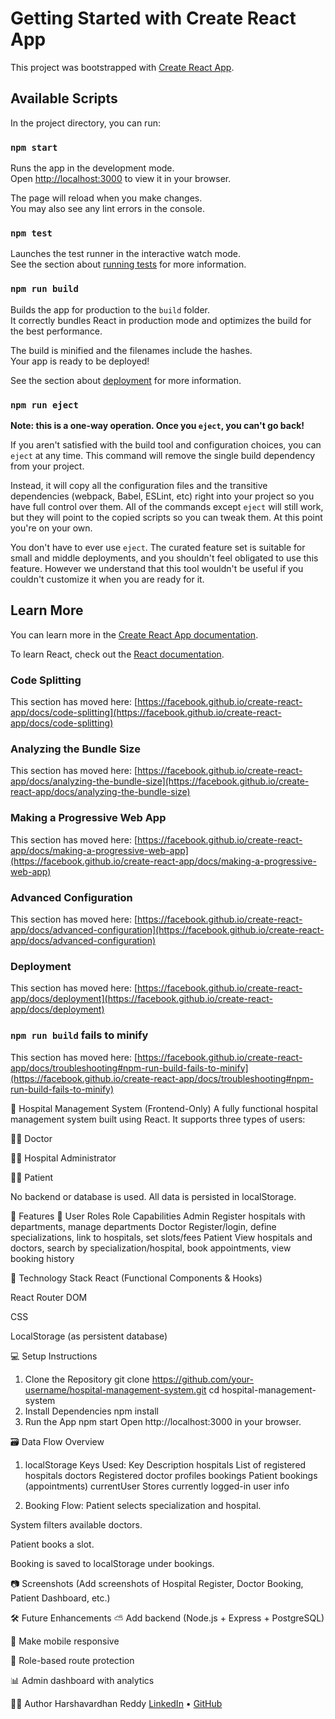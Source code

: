 # Getting Started with Create React App

This project was bootstrapped with [Create React App](https://github.com/facebook/create-react-app).

## Available Scripts

In the project directory, you can run:

### `npm start`

Runs the app in the development mode.\
Open [http://localhost:3000](http://localhost:3000) to view it in your browser.

The page will reload when you make changes.\
You may also see any lint errors in the console.

### `npm test`

Launches the test runner in the interactive watch mode.\
See the section about [running tests](https://facebook.github.io/create-react-app/docs/running-tests) for more information.

### `npm run build`

Builds the app for production to the `build` folder.\
It correctly bundles React in production mode and optimizes the build for the best performance.

The build is minified and the filenames include the hashes.\
Your app is ready to be deployed!

See the section about [deployment](https://facebook.github.io/create-react-app/docs/deployment) for more information.

### `npm run eject`

**Note: this is a one-way operation. Once you `eject`, you can't go back!**

If you aren't satisfied with the build tool and configuration choices, you can `eject` at any time. This command will remove the single build dependency from your project.

Instead, it will copy all the configuration files and the transitive dependencies (webpack, Babel, ESLint, etc) right into your project so you have full control over them. All of the commands except `eject` will still work, but they will point to the copied scripts so you can tweak them. At this point you're on your own.

You don't have to ever use `eject`. The curated feature set is suitable for small and middle deployments, and you shouldn't feel obligated to use this feature. However we understand that this tool wouldn't be useful if you couldn't customize it when you are ready for it.

## Learn More

You can learn more in the [Create React App documentation](https://facebook.github.io/create-react-app/docs/getting-started).

To learn React, check out the [React documentation](https://reactjs.org/).

### Code Splitting

This section has moved here: [https://facebook.github.io/create-react-app/docs/code-splitting](https://facebook.github.io/create-react-app/docs/code-splitting)

### Analyzing the Bundle Size

This section has moved here: [https://facebook.github.io/create-react-app/docs/analyzing-the-bundle-size](https://facebook.github.io/create-react-app/docs/analyzing-the-bundle-size)

### Making a Progressive Web App

This section has moved here: [https://facebook.github.io/create-react-app/docs/making-a-progressive-web-app](https://facebook.github.io/create-react-app/docs/making-a-progressive-web-app)

### Advanced Configuration

This section has moved here: [https://facebook.github.io/create-react-app/docs/advanced-configuration](https://facebook.github.io/create-react-app/docs/advanced-configuration)

### Deployment

This section has moved here: [https://facebook.github.io/create-react-app/docs/deployment](https://facebook.github.io/create-react-app/docs/deployment)

### `npm run build` fails to minify

This section has moved here: [https://facebook.github.io/create-react-app/docs/troubleshooting#npm-run-build-fails-to-minify](https://facebook.github.io/create-react-app/docs/troubleshooting#npm-run-build-fails-to-minify)



🏥 Hospital Management System (Frontend-Only)
A fully functional hospital management system built using React. It supports three types of users:

👨‍⚕️ Doctor

🧑‍💼 Hospital Administrator

🧑‍🦽 Patient

No backend or database is used. All data is persisted in localStorage.

🚀 Features
👤 User Roles
Role	Capabilities
Admin	Register hospitals with departments, manage departments
Doctor	Register/login, define specializations, link to hospitals, set slots/fees
Patient	View hospitals and doctors, search by specialization/hospital, book appointments, view booking history

🧱 Technology Stack
React (Functional Components & Hooks)

React Router DOM

CSS

LocalStorage (as persistent database)

💻 Setup Instructions
1. Clone the Repository
git clone https://github.com/your-username/hospital-management-system.git
cd hospital-management-system
2. Install Dependencies
npm install
3. Run the App
npm start
Open http://localhost:3000 in your browser.

🗃️ Data Flow Overview
1. localStorage Keys Used:
Key	Description
hospitals	List of registered hospitals
doctors	Registered doctor profiles
bookings	Patient bookings (appointments)
currentUser	Stores currently logged-in user info

2. Booking Flow:
Patient selects specialization and hospital.

System filters available doctors.

Patient books a slot.

Booking is saved to localStorage under bookings.

📷 Screenshots
(Add screenshots of Hospital Register, Doctor Booking, Patient Dashboard, etc.)

🛠️ Future Enhancements
⛅ Add backend (Node.js + Express + PostgreSQL)

📱 Make mobile responsive

🔐 Role-based route protection

📊 Admin dashboard with analytics

👨‍💻 Author
Harshavardhan Reddy
[LinkedIn](https://www.linkedin.com/in/harshavardhan-reddy-391b51218/) • [GitHub](https://github.com/Harsha572)
